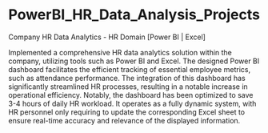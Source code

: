# PowerBI_HR_Data_Analysis_Projects

Company HR Data Analytics - HR Domain [Power BI | Excel]

  Implemented a comprehensive HR data analytics solution within the company, utilizing tools such as Power BI and Excel. The designed Power BI dashboard facilitates the efficient tracking of essential employee metrics, such as attendance performance. The integration of this dashboard has significantly streamlined HR processes, resulting in a notable increase in operational efficiency. Notably, the dashboard has been optimized to save 3-4 hours of daily HR workload. It operates as a fully dynamic system, with HR personnel only requiring to update the corresponding Excel sheet to ensure real-time accuracy and relevance of the displayed information.
